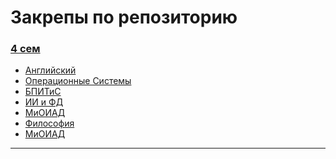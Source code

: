 # Закрепы по репозиторию
### [4 сем](https://github.com/l1ratch/WC_BISO/tree/main/4_sem)<br>
- [Английский](https://github.com/l1ratch/WC_BISO/tree/main/4_sem/English)<br>
- [Операционные Системы](https://github.com/l1ratch/WC_BISO/tree/main/4_sem/OS)<br>
- [БПИТиС](https://github.com/l1ratch/WC_BISO/tree/main/4_sem/БПИТиС)<br>
- [ИИ и ФД](https://github.com/l1ratch/WC_BISO/tree/main/4_sem/ИИ_и_Большие_Данные)<br>
- [МиОИАД](https://github.com/l1ratch/WC_BISO/tree/main/4_sem/МиОИАД)<br>
- [Философия](https://github.com/l1ratch/WC_BISO/tree/main/4_sem/Философия)<br>
- [МиОИАД](https://github.com/l1ratch/WC_BISO/tree/main/4_sem/МиОИАД)<br>
<hr>
